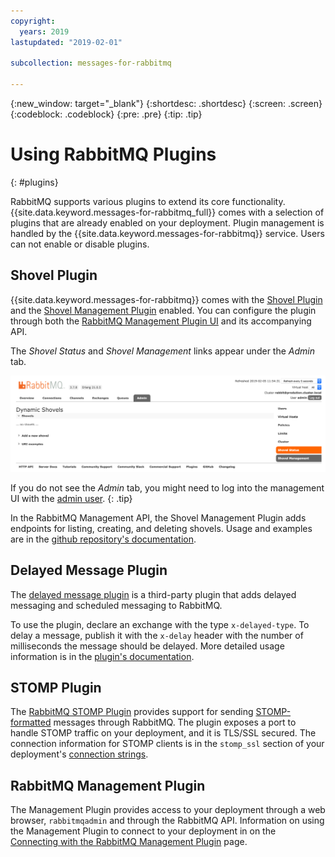 ```yaml
---
copyright:
  years: 2019
lastupdated: "2019-02-01"

subcollection: messages-for-rabbitmq

---
```


{:new_window: target="_blank"}
{:shortdesc: .shortdesc}
{:screen: .screen}
{:codeblock: .codeblock}
{:pre: .pre}
{:tip: .tip}


# Using RabbitMQ Plugins
{: #plugins}

RabbitMQ supports various plugins to extend its core functionality. {{site.data.keyword.messages-for-rabbitmq_full}} comes with a selection of plugins that are already enabled on your deployment. Plugin management is handled by the {{site.data.keyword.messages-for-rabbitmq}} service. Users can not enable or disable plugins.

## Shovel Plugin

{{site.data.keyword.messages-for-rabbitmq}} comes with the [Shovel Plugin](https://www.rabbitmq.com/shovel.html) and the [Shovel Management Plugin](https://github.com/rabbitmq/rabbitmq-shovel-management) enabled. You can configure the plugin through both the [RabbitMQ Management Plugin UI](./connecting-cli-client.html) and its accompanying API.

The _Shovel Status_ and _Shovel Management_ links appear under the _Admin_ tab.

![Admin tab with the Shovel Plugin](images/plugins-shovel-ui.png)

If you do not see the _Admin_ tab, you might need to log into the management UI with the [admin user](/docs/services/messages-for-rabbitmq?topic=messages-for-rabbitmq-admin-password). 
{: .tip}

In the RabbitMQ Management API, the Shovel Management Plugin adds endpoints for listing, creating, and deleting shovels. Usage and examples are in the [github repository's documentation](https://github.com/rabbitmq/rabbitmq-shovel-management#usage).

## Delayed Message Plugin

The [delayed message plugin](https://github.com/rabbitmq/rabbitmq-delayed-message-exchange) is a third-party plugin that adds delayed messaging and scheduled messaging to RabbitMQ. 

To use the plugin, declare an exchange with the type `x-delayed-type`. To delay a message, publish it with the `x-delay` header with the number of milliseconds the message should be delayed. More detailed usage information is in the [plugin's documentation](https://github.com/rabbitmq/rabbitmq-delayed-message-exchange#usage).

## STOMP Plugin

The [RabbitMQ STOMP Plugin](https://www.rabbitmq.com/stomp.html) provides support for sending [STOMP-formatted](http://stomp.github.io/) messages through RabbitMQ. The plugin exposes a port to handle STOMP traffic on your deployment, and it is TLS/SSL secured. The connection information for STOMP clients is in the `stomp_ssl` section of your deployment's [connection strings](/docs/services/messages-for-rabbitmq?topic=messages-for-rabbitmq-connection-strings#the-stomp_ssl-section).

## RabbitMQ Management Plugin

The Management Plugin provides access to your deployment through a web browser, `rabbitmqadmin` and through the RabbitMQ API. Information on using the Management Plugin to connect to your deployment in on the [Connecting with the RabbitMQ Management Plugin](/docs/services/messages-for-rabbitmq?topic=messages-for-rabbitmq-management-plugin) page.
